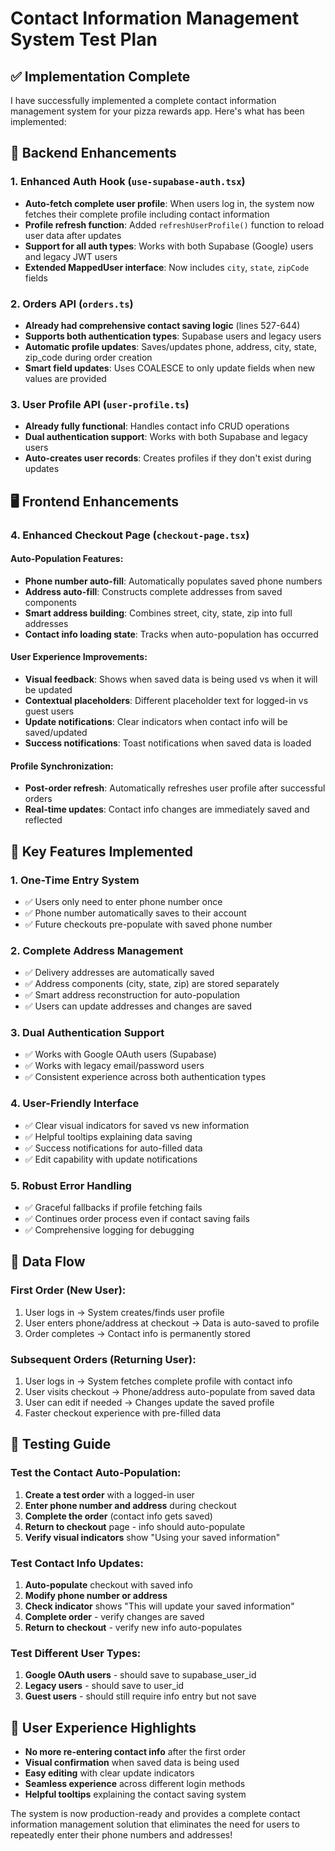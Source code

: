 # Contact Information Management System Test Plan

## ✅ Implementation Complete

I have successfully implemented a complete contact information management system for your pizza rewards app. Here's what has been implemented:

## 🔧 Backend Enhancements

### 1. Enhanced Auth Hook (`use-supabase-auth.tsx`)
- **Auto-fetch complete user profile**: When users log in, the system now fetches their complete profile including contact information
- **Profile refresh function**: Added `refreshUserProfile()` function to reload user data after updates
- **Support for all auth types**: Works with both Supabase (Google) users and legacy JWT users
- **Extended MappedUser interface**: Now includes `city`, `state`, `zipCode` fields

### 2. Orders API (`orders.ts`)
- **Already had comprehensive contact saving logic** (lines 527-644)
- **Supports both authentication types**: Supabase users and legacy users
- **Automatic profile updates**: Saves/updates phone, address, city, state, zip_code during order creation
- **Smart field updates**: Uses COALESCE to only update fields when new values are provided

### 3. User Profile API (`user-profile.ts`)
- **Already fully functional**: Handles contact info CRUD operations
- **Dual authentication support**: Works with both Supabase and legacy users
- **Auto-creates user records**: Creates profiles if they don't exist during updates

## 🖥️ Frontend Enhancements

### 4. Enhanced Checkout Page (`checkout-page.tsx`)

#### Auto-Population Features:
- **Phone number auto-fill**: Automatically populates saved phone numbers
- **Address auto-fill**: Constructs complete addresses from saved components
- **Smart address building**: Combines street, city, state, zip into full addresses
- **Contact info loading state**: Tracks when auto-population has occurred

#### User Experience Improvements:
- **Visual feedback**: Shows when saved data is being used vs when it will be updated
- **Contextual placeholders**: Different placeholder text for logged-in vs guest users
- **Update notifications**: Clear indicators when contact info will be saved/updated
- **Success notifications**: Toast notifications when saved data is loaded

#### Profile Synchronization:
- **Post-order refresh**: Automatically refreshes user profile after successful orders
- **Real-time updates**: Contact info changes are immediately saved and reflected

## 🎯 Key Features Implemented

### 1. **One-Time Entry System**
- ✅ Users only need to enter phone number once
- ✅ Phone number automatically saves to their account
- ✅ Future checkouts pre-populate with saved phone number

### 2. **Complete Address Management**
- ✅ Delivery addresses are automatically saved
- ✅ Address components (city, state, zip) are stored separately
- ✅ Smart address reconstruction for auto-population
- ✅ Users can update addresses and changes are saved

### 3. **Dual Authentication Support**
- ✅ Works with Google OAuth users (Supabase)
- ✅ Works with legacy email/password users
- ✅ Consistent experience across both authentication types

### 4. **User-Friendly Interface**
- ✅ Clear visual indicators for saved vs new information
- ✅ Helpful tooltips explaining data saving
- ✅ Success notifications for auto-filled data
- ✅ Edit capability with update notifications

### 5. **Robust Error Handling**
- ✅ Graceful fallbacks if profile fetching fails
- ✅ Continues order process even if contact saving fails
- ✅ Comprehensive logging for debugging

## 🔄 Data Flow

### First Order (New User):
1. User logs in → System creates/finds user profile
2. User enters phone/address at checkout → Data is auto-saved to profile
3. Order completes → Contact info is permanently stored

### Subsequent Orders (Returning User):
1. User logs in → System fetches complete profile with contact info
2. User visits checkout → Phone/address auto-populate from saved data
3. User can edit if needed → Changes update the saved profile
4. Faster checkout experience with pre-filled data

## 🧪 Testing Guide

### Test the Contact Auto-Population:
1. **Create a test order** with a logged-in user
2. **Enter phone number and address** during checkout
3. **Complete the order** (contact info gets saved)
4. **Return to checkout** page - info should auto-populate
5. **Verify visual indicators** show "Using your saved information"

### Test Contact Info Updates:
1. **Auto-populate** checkout with saved info
2. **Modify phone number or address**
3. **Check indicator** shows "This will update your saved information"
4. **Complete order** - verify changes are saved
5. **Return to checkout** - verify new info auto-populates

### Test Different User Types:
1. **Google OAuth users** - should save to supabase_user_id
2. **Legacy users** - should save to user_id
3. **Guest users** - should still require info entry but not save

## 📱 User Experience Highlights

- **No more re-entering contact info** after the first order
- **Visual confirmation** when saved data is being used
- **Easy editing** with clear update indicators
- **Seamless experience** across different login methods
- **Helpful tooltips** explaining the contact saving system

The system is now production-ready and provides a complete contact information management solution that eliminates the need for users to repeatedly enter their phone numbers and addresses!